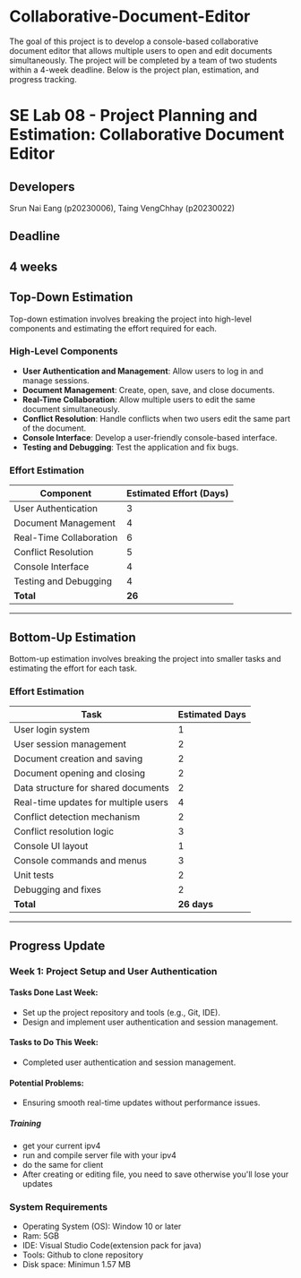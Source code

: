 # Collaborative-Document-Editor
The goal of this project is to develop a console-based collaborative document editor that allows multiple users to open and edit documents simultaneously. The project will be completed by a team of two students within a 4-week deadline. Below is the project plan, estimation, and progress tracking.
# SE Lab 08 - Project Planning and Estimation: Collaborative Document Editor

## Developers
Srun Nai Eang (p20230006), Taing VengChhay (p20230022)

## Deadline
4 weeks
---

## Top-Down Estimation
Top-down estimation involves breaking the project into high-level components and estimating the effort required for each.

### High-Level Components
- **User Authentication and Management**: Allow users to log in and manage sessions.
- **Document Management**: Create, open, save, and close documents.
- **Real-Time Collaboration**: Allow multiple users to edit the same document simultaneously.
- **Conflict Resolution**: Handle conflicts when two users edit the same part of the document.
- **Console Interface**: Develop a user-friendly console-based interface.
- **Testing and Debugging**: Test the application and fix bugs.

### Effort Estimation
| Component                | Estimated Effort (Days) |
|--------------------------|------------------------|
| User Authentication     | 3                      |
| Document Management     | 4                      |
| Real-Time Collaboration | 6                      |
| Conflict Resolution     | 5                      |
| Console Interface       | 4                      |
| Testing and Debugging   | 4                      |
| **Total**               | **26**                 |

---

## Bottom-Up Estimation
Bottom-up estimation involves breaking the project into smaller tasks and estimating the effort for each task.

### Effort Estimation
| Task                                | Estimated Days |
|-------------------------------------|---------------|
| User login system                   | 1             |
| User session management             | 2             |
| Document creation and saving        | 2             |
| Document opening and closing        | 2             |
| Data structure for shared documents | 2             |
| Real-time updates for multiple users| 4             |
| Conflict detection mechanism        | 2             |
| Conflict resolution logic           | 3             |
| Console UI layout                   | 1             |
| Console commands and menus          | 3             |
| Unit tests                          | 2             |
| Debugging and fixes                 | 2             |
| **Total**                           | **26 days**   |

---

## Progress Update
### Week 1: Project Setup and User Authentication
#### Tasks Done Last Week:
- Set up the project repository and tools (e.g., Git, IDE).
- Design and implement user authentication and session management.

#### Tasks to Do This Week:
- Completed user authentication and session management.

#### Potential Problems:
- Ensuring smooth real-time updates without performance issues.


##### Training
  - get your current ipv4
  - run and compile server file with your ipv4
  - do the same for client
  - After creating or editing file, you need to save otherwise you'll lose your updates


### System Requirements
- Operating System (OS): Window 10 or later
- Ram: 5GB
- IDE: Visual Studio Code(extension pack for java)
- Tools: Github to clone repository
- Disk space: Minimun 1.57 MB 